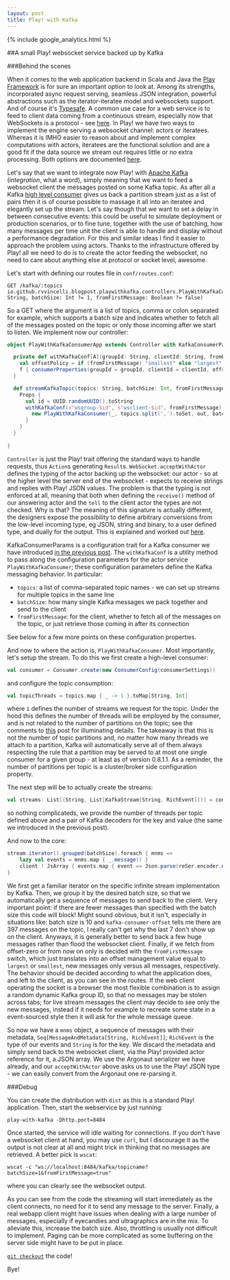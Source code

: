 ```yaml
---
layout: post
title: Play! with Kafka
---
```


{% include google_analytics.html %}

##A small Play! websocket service backed up by Kafka

###Behind the scenes

When it comes to the web application backend in Scala and Java the [Play Framework](https://www.playframework.com) is for sure an important option to look at. Among its strengths, incorporated async
request serving, seamless JSON integration, powerful abstractions such as the iterator-iteratee model and websockets support. And of course it's [Typesafe](https://typesafe.com). A common use case
for a web service is to feed to client data coming from a continuous stream, especially now that WebSockets is a protocol - see [here](https://www.websocket.org). In Play! we have two ways to
implement the engine serving a websocket channel: actors or iteratees. Whereas it is IMHO easier to reason about and implement complex computations with actors, iteratees are the functional solution
and are a good fit if the data source we stream out requires little or no extra processing. Both options are documented [here](https://www.playframework.com/documentation/2.4.x/ScalaWebSockets).

Let's say that we want to integrate now Play! with [Apache Kafka](http://kafka.apache.org) (*integration*, what a word), simply meaning that we want to feed a websocket client the messages posted on
some Kafka topic. As after all a Kafka [high level consumer](http://kafka.apache.org/documentation.html#highlevelconsumerapi) gives us back a partition stream just as a list of pairs then it is of
course possible to massage it all into an iteratee and elegantly set up the stream. Let's say though that we want to set a delay in between consecutive events: this could be useful to simulate
deployment or production scenarios, or to fine tune, together with the use of batching, how many messages per time unit the client is able to handle and display without a performance degradation. For
this and similar ideas I find it easier to approach the problem using actors. Thanks to the infrastructure offered by Play! all we need to do is to create the actor feeding the websocket, no need to
care about anything else at protocol or socket level, awesome.

Let's start with defining our routes file in `conf/routes.conf`:

```
GET /kafka/:topics         io.github.rvvincelli.blogpost.playwithkafka.controllers.PlayWithKafkaConsumerApp.streamKafkaTopic(topics: String, batchSize: Int ?= 1, fromFirstMessage: Boolean ?= false)
```

So a GET where the argument is a list of topics, comma or colon separated for example, which supports a batch size and indicates whether to fetch all of the messages posted on the topic or only those
incoming after we start to listen.
We implement now our controller:

```scala
object PlayWithKafkaConsumerApp extends Controller with KafkaConsumerParams {

  private def withKafkaConf[A](groupId: String, clientId: String, fromFirstMessage: Boolean)(f: Properties => A): A = {
    val offsetPolicy = if (fromFirstMessage) "smallest" else "largest"
    f { consumerProperties(groupId = groupId, clientId = clientId, offsetPolicy = offsetPolicy) }
  }

  def streamKafkaTopic(topics: String, batchSize: Int, fromFirstMessage: Boolean) = WebSocket.acceptWithActor[String, JsValue] { _ => out =>
    Props {
      val id = UUID.randomUUID().toString
      withKafkaConf(s"wsgroup-$id", s"wsclient-$id", fromFirstMessage) {
        new PlayWithKafkaConsumer(_, topics.split(',').toSet, out, batchSize)
      }
    }
  }
  
}
```

`Controller` is just the Play! trait offering the standard ways to handle requests, thus `Action`s generating `Result`s. `WebSocket.acceptWithActor` defines the typing of the actor backing up the
websocket: our actor - so at the higher level the server end of the websocket - expects to receive strings and replies with Play! JSON values. The problem is that the typing is not enforced at all,
meaning that both when defining the `receive()` method of our answering actor and the `tell` to the client actor the types are not checked. Why is that? The meaning of this signature is actually
different, the designers expose the possibility to define arbitrary conversions from the low-level incoming type, eg JSON, string and binary, to a user defined type, and dually for the output. This
is explained and worked out [here](https://www.playframework.com/documentation/2.3.x/ScalaWebSockets#Handling-different-types-of-messages).

KafkaConsumerParams is a configuration trait for a Kafka consumer we have
introduced [in the previous post](http://rvvincelli.github.io/9999/10/10/kafka-spark-intro/). The `withKafkaConf` is a utility method to pass along the configuration parameters for the actor service `PlayWithKafkaConsumer`; these configuration
parameters define the Kafka messaging behavior. In particular:

 * `topics`: a list of comma-separated topic names - we can set up streams for multiple topics in the same line
 * `batchSize`: how many single Kafka messages we pack together and send to the client
 * `fromFirstMessage`: for the client, whether to fetch all of the messages on the topic, or just retrieve those coming in after its connection  

See below for a few more points on these configuration properties.

And now to where the action is, `PlayWithKafkaConsumer`. Most importantly, let's setup the stream. To do this we first create a high-level consumer:

```scala
val consumer = Consumer.create(new ConsumerConfig(consumerSettings))
```

and configure the topic consumption:

```scala
val topicThreads = topics.map { _ -> 1 }.toMap[String, Int]
```

where `1` defines the number of streams we request for the topic. Under the hood this defines the number of threads will be employed by the consumer, and is not related to the number of partitions on
the topic; see the comments to [this](http://ingest.tips/2014/10/12/kafka-high-level-consumer-frequently-missing-pieces/) post for illuminating details. The takeaway is that this is not the number
of topic partitions and, no matter how many threads we attach to a partition, Kafka will automatically serve all of them always respecting the rule that a partition may be served to at most one single
consumer for a given group - at least as of version 0.8.1.1. As a reminder, the number of partitions per topic is a cluster/broker side configuration property.

The next step will be to actually create the streams:

```scala
val streams: List[(String, List[KafkaStream[String, RichEvent]])] = consumer.createMessageStreams[String, RichEvent](topicThreads, new StringDecoder(), new RichEventDeserializer()).toList
```

so nothing complicateds, we provide the number of threads per topic defined above and a pair of Kafka decoders for the key and value (the same we introduced in the previous post).

And now to the core:

```scala
stream.iterator().grouped(batchSize).foreach { mnms =>
    lazy val events = mnms.map { _.message() }
    client ! JsArray { events.map { event => Json.parse(reSer.encoder.encode(event).toString) } }
}
```

We first get a familiar iterator on the specific infinite stream implementation by Kafka. Then, we group it by the desired batch size, so that we automatically get a sequence of messages to send back
to the client. Very important point: if there are fewer messages than specified with the batch size this code will block! Might sound obvious, but it isn't, especially in situations like: batch size
is 10 and `kafka-consumer-offset` tells me there are 397 messages on the topic, I really can't get why the last 7 don't show up on the client. Anyways, it is generally better to send back a few huge
messages rather than flood the websocket client.
Finally, if we fetch from offset-zero or from now on only is decided with the `fromFirstMessage` switch, which just translates into an offset management value equal to `largest` or `smallest`,
new messages only versus all messages, respectively. The behavior should be decided according to what the application does, and left to the client, as you can see in the routes. If the web client
operating the socket is a browser the most flexible combination is to assign a random dynamic Kafka group ID, so that no messages may be stolen across tabs; for live stream messages the client may
decide to see only the new messages, instead if it needs for example to recreate some state in a event-sourced style then it will ask for the whole message queue.

So now we have a `mnms` object, a sequence of messages with their metadata, `Seq[MessageAndMetadata[String, RichEvent]]`; `RichEvent` is the type of our events and `String` is for the key. We discard
the metadata and simply send back to the websocket client, via the Play! provided actor reference for it, a JSON array. We use the Argonaut serializer we have already, and our `acceptWithActor` above
asks us to use the Play! JSON type - we can easily convert from the Argonaut one re-parsing it.

###Debug

You can create the distribution with `dist` as this is a standard Play! application. Then, start the webservice by just running:

`play-with-kafka -Dhttp.port=8484`

Once started, the service will idle waiting for connections. If you don't have a websocket client at hand, you may use `curl`, but I discourage it as the output is not clear at all and might trick in
thinking that no messages are retrieved. A better pick is `wscat`:

`wscat -c "ws://localhost:8484/kafka/topicname?batchSize=1&fromFirstMessage=true"`

where you can clearly see the websocket output.

As you can see from the code the streaming will start immediately as the client connects, no need for it to send any message to the server. Finally, a real webapp client might have issues when
dealing with a large number of messages, especially if eyecandies and ultragraphics are in the mix. To alleviate this, increase the batch size. Also, throttling is usually not difficult to implement.
Paging can be more complicated as some buffering on the server side might have to be put in place.

[`git checkout`](https://github.com/rvvincelli/playwithkafka) the code!

Bye!